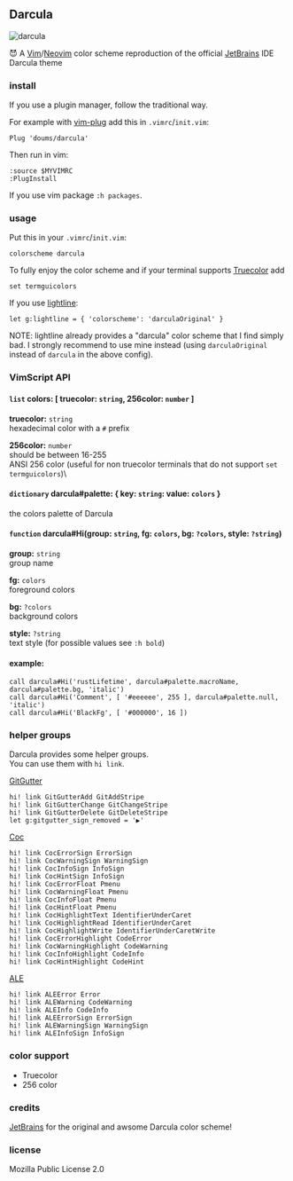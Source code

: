 ## Darcula

![darcula](https://image.petitmur.beer/darcula.png)

:smiling_imp: A [Vim](https://www.vim.org/)/[Neovim](https://neovim.io/) color scheme reproduction of the official [JetBrains](https://www.jetbrains.com/) IDE Darcula theme

### install
If you use a plugin manager, follow the traditional way.

For example with [vim-plug](https://github.com/junegunn/vim-plug) add this in `.vimrc`/`init.vim`:
```
Plug 'doums/darcula'
```

Then run in vim:
```
:source $MYVIMRC
:PlugInstall
```
If you use vim package `:h packages`.

### usage
Put this in your `.vimrc`/`init.vim`:
```
colorscheme darcula
```
To fully enjoy the color scheme and if your terminal supports [Truecolor](https://gist.github.com/XVilka/8346728) add
```
set termguicolors
```

If you use [lightline](https://github.com/itchyny/lightline.vim):
```
let g:lightline = { 'colorscheme': 'darculaOriginal' }
```
NOTE: lightline already provides a "darcula" color scheme that I find simply bad. I strongly recommend to use mine instead (using `darculaOriginal` instead of `darcula` in the above config).

### VimScript API

#### `list` colors: [ truecolor: `string`, 256color: `number` ]

**truecolor:** `string`\
hexadecimal color with a `#` prefix

**256color:** `number`\
should be between 16-255\
ANSI 256 color (useful for non truecolor terminals that do not support `set termguicolors`)\

#### `dictionary` darcula#palette: { key: `string`: value: `colors` }
the colors palette of Darcula

#### `function` darcula#Hi(group: `string`, fg: `colors`, bg: `?colors`, style: `?string`)

**group:** `string`\
group name

**fg:** `colors`\
foreground colors

**bg:** `?colors`\
background colors

**style:** `?string`\
text style (for possible values see `:h bold`)

#### example:
```
call darcula#Hi('rustLifetime', darcula#palette.macroName, darcula#palette.bg, 'italic')
call darcula#Hi('Comment', [ '#eeeeee', 255 ], darcula#palette.null, 'italic')
call darcula#Hi('BlackFg', [ '#000000', 16 ])
```

### helper groups
Darcula provides some helper groups.\
You can use them with `hi link`.

[GitGutter](https://github.com/airblade/vim-gitgutter)
```
hi! link GitGutterAdd GitAddStripe
hi! link GitGutterChange GitChangeStripe
hi! link GitGutterDelete GitDeleteStripe
let g:gitgutter_sign_removed = '▶'
```

[Coc](https://github.com/neoclide/coc.nvim)
```
hi! link CocErrorSign ErrorSign
hi! link CocWarningSign WarningSign
hi! link CocInfoSign InfoSign
hi! link CocHintSign InfoSign
hi! link CocErrorFloat Pmenu
hi! link CocWarningFloat Pmenu
hi! link CocInfoFloat Pmenu
hi! link CocHintFloat Pmenu
hi! link CocHighlightText IdentifierUnderCaret
hi! link CocHighlightRead IdentifierUnderCaret
hi! link CocHighlightWrite IdentifierUnderCaretWrite
hi! link CocErrorHighlight CodeError
hi! link CocWarningHighlight CodeWarning
hi! link CocInfoHighlight CodeInfo
hi! link CocHintHighlight CodeHint
```

[ALE](https://github.com/dense-analysis/ale)
```
hi! link ALEError Error
hi! link ALEWarning CodeWarning
hi! link ALEInfo CodeInfo
hi! link ALEErrorSign ErrorSign
hi! link ALEWarningSign WarningSign
hi! link ALEInfoSign InfoSign
```

### color support
- Truecolor
- 256 color

### credits
[JetBrains](https://www.jetbrains.com/) for the original and awsome Darcula color scheme!

### license
Mozilla Public License 2.0
